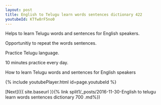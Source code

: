 ```yaml
---
layout: post
title: English to Telugu learn words sentences dictionary 422 
youtubeId: KTfw8rF5no0
---
```

 
 
Helps to learn Telugu words and sentences for English speakers.

Opportunitiy to repeat the words sentences. 

Practice Telugu language. 
 
10 minutes practice every day. 
 
How to learn Telugu words and sentences for English speakers 
 
{% include youtubePlayer.html id=page.youtubeId %}
 
 
[Next]({{ site.baseurl }}{% link  split1/_posts/2016-11-30-English to telugu learn words sentences dictionary 700 .md%})
 
